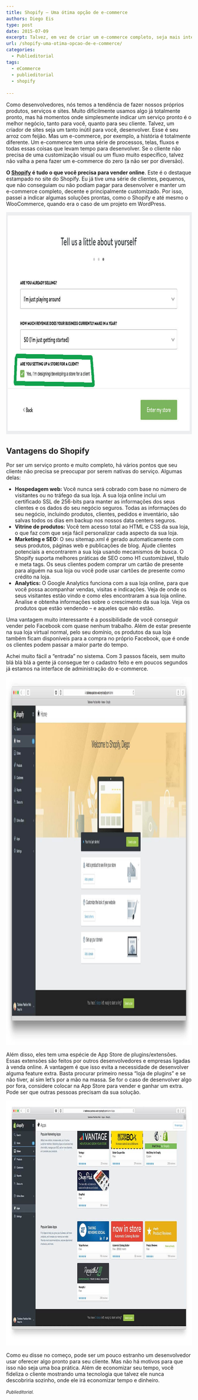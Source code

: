 ```yaml
---
title: Shopify – Uma ótima opção de e-commerce
authors: Diego Eis
type: post
date: 2015-07-09
excerpt: Talvez, em vez de criar um e-commerce completo, seja mais interessante indicar um sistema pronto e-commerce, como o Shopify.
url: /shopify-uma-otima-opcao-de-e-commerce/
categories:
  - Publieditorial
tags:
  - eCommerce
  - publieditorial
  - shopify

---
```

Como desenvolvedores, nós temos a tendência de fazer nossos próprios produtos, serviços e sites. Muito dificilmente usamos algo já totalmente pronto, mas há momentos onde simplesmente indicar um serviço pronto é o melhor negócio, tanto para você, quanto para seu cliente. Talvez, um criador de sites seja um tanto inútil para você, desenvolver. Esse é seu arroz com feijão. Mas um e-commerce, por exemplo, a história é totalmente diferente. Um e-commerce tem uma série de processos, telas, fluxos e todas essas coisas que levam tempo para desenvolver. Se o cliente não precisa de uma customização visual ou um fluxo muito específico, talvez não valha a pena fazer um e-commerce do zero (a não ser por diversão).

**O [Shopify][1] é tudo o que você precisa para vender online**. Este é o destaque estampado no site do Shopify. Eu já tive uma série de clientes, pequenos, que não conseguiam ou não podiam pagar para desenvolver e manter um e-commerce completo, decente e principalmente customizado. Por isso, passei a indicar algumas soluções prontas, como o Shopify e até mesmo o WooCommerce, quando era o caso de um projeto em WordPress. 

<img src="https://raw.githubusercontent.com/diegoeis/tableless-static-images/master/2015/07/img1.jpg" alt="spotify" width="887" height="602" class="alignnone size-full wp-image-49982" />

## Vantagens do Shopify

Por ser um serviço pronto e muito completo, há vários pontos que seu cliente não precisa se preocupar por serem nativas do serviço. Algumas delas:

  * **Hospedagem web:** Você nunca será cobrado com base no número de visitantes ou no tráfego da sua loja. A sua loja online inclui um certificado SSL de 256-bits para manter as informações dos seus clientes e os dados do seu negócio seguros. Todas as informações do seu negócio, incluindo produtos, clientes, pedidos e inventário, são salvas todos os dias em backup nos nossos data centers seguros.
  * **Vitrine de produtos:** Você tem acesso total ao HTML e CSS da sua loja, o que faz com que seja fácil personalizar cada aspecto da sua loja.
  * **Marketing e SEO:** O seu sitemap.xml é gerado automaticamente com seus produtos, páginas web e publicações de blog. Ajude clientes potenciais a encontrarem a sua loja usando mecanismos de busca. O Shopify suporta melhores práticas de SEO como H1 customizável, título e meta tags. Os seus clientes podem comprar um cartão de presente para alguém na sua loja ou você pode usar cartões de presente como crédito na loja.
  * **Analytics:** O Google Analytics funciona com a sua loja online, para que você possa acompanhar vendas, visitas e indicações. Veja de onde os seus visitantes estão vindo e como eles encontraram a sua loja online. Analise e obtenha informações sobre o crescimento da sua loja. Veja os produtos que estão vendendo – e aqueles que não estão.

Uma vantagem muito interessante é a possibilidade de você conseguir vender pelo Facebook com quase nenhum trabalho. Além de estar presente na sua loja virtual normal, pelo seu domínio, os produtos da sua loja também ficam disponíveis para a compra no próprio Facebook, que é onde os clientes podem passar a maior parte do tempo.

Achei muito fácil a &#8220;entrada&#8221; no sistema. Com 3 passos fáceis, sem muito blá blá blá a gente já consegue ter o cadastro feito e em poucos segundos já estamos na interface de administração do e-commerce.

<img src="https://raw.githubusercontent.com/diegoeis/tableless-static-images/master/2015/07/admin-loja-spotify.jpg" alt="admin-loja-spotify" width="1500" height="998" class="alignnone size-full wp-image-49983" />

Além disso, eles tem uma espécie de App Store de plugins/extensões. Essas extensões são feitos por outros desenvolvedores e empresas ligadas à venda online. A vantagem é que isso evita a necessidade de desenvolver alguma feature extra. Basta procurar primeiro nessa &#8220;loja de plugins&#8221; e se não tiver, aí sim let&#8217;s por a mão na massa. Se for o caso de desenvolver algo por fora, considere colocar na App Store para vender e ganhar um extra. Pode ser que outras pessoas precisam da sua solução.

<img src="https://raw.githubusercontent.com/diegoeis/tableless-static-images/master/2015/07/cards-appstore.jpg" alt="cards-appstore" width="1000" height="665" class="alignnone size-full wp-image-49988" />

Como eu disse no começo, pode ser um pouco estranho um desenvolvedor usar oferecer algo pronto para seu cliente. Mas não há motivos para que isso não seja uma boa prática. Além de economizar seu tempo, você fideliza o cliente mostrando uma tecnologia que talvez ele nunca descobriria sozinho, onde ele irá economizar tempo e dinheiro.

_<small>Publieditorial.</small>_

 [1]: http://bit.ly/1RlIgw2